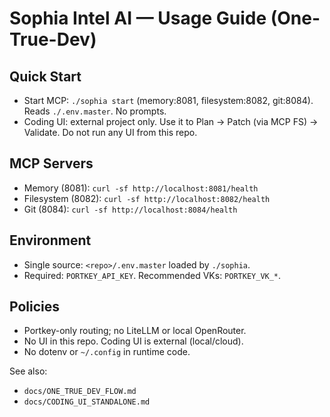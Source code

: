 # Sophia Intel AI — Usage Guide (One-True-Dev)

## Quick Start

- Start MCP: `./sophia start` (memory:8081, filesystem:8082, git:8084). Reads `./.env.master`. No prompts.
- Coding UI: external project only. Use it to Plan → Patch (via MCP FS) → Validate. Do not run any UI from this repo.

## MCP Servers

- Memory (8081): `curl -sf http://localhost:8081/health`
- Filesystem (8082): `curl -sf http://localhost:8082/health`
- Git (8084): `curl -sf http://localhost:8084/health`

## Environment

- Single source: `<repo>/.env.master` loaded by `./sophia`.
- Required: `PORTKEY_API_KEY`. Recommended VKs: `PORTKEY_VK_*`.

## Policies

- Portkey-only routing; no LiteLLM or local OpenRouter.
- No UI in this repo. Coding UI is external (local/cloud).
- No dotenv or `~/.config` in runtime code.

See also:
- `docs/ONE_TRUE_DEV_FLOW.md`
- `docs/CODING_UI_STANDALONE.md`
